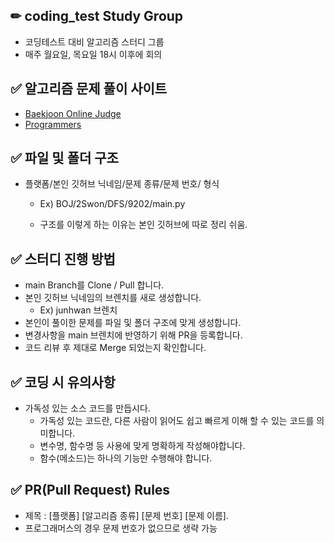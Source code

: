 ## ✏ coding_test Study Group

- 코딩테스트 대비 알고리즘 스터디 그룹
- 매주 월요일, 목요일 18시 이후에 회의

## ✅ 알고리즘 문제 풀이 사이트

- [Baekjoon Online Judge](https://www.acmicpc.net/)
- [Programmers](https://programmers.co.kr/)

## ✅ 파일 및 폴더 구조

- 플랫폼/본인 깃허브 닉네임/문제 종류/문제 번호/ 형식

  - Ex) BOJ/2Swon/DFS/9202/main.py

  - 구조를 이렇게 하는 이유는 본인 깃허브에 따로 정리 쉬움.

    

## ✅ 스터디 진행 방법

- main Branch를 Clone / Pull 합니다.
- 본인 깃허브 닉네임의 브렌치를 새로 생성합니다.
  - Ex) junhwan 브렌치
- 본인이 풀이한 문제를 파일 및 폴더 구조에 맞게 생성합니다.
- 변경사항을 main 브렌치에 반영하기 위해 PR을 등록합니다.
- 코드 리뷰 후 제대로 Merge 되었는지 확인합니다.

## ✅ 코딩 시 유의사항

- 가독성 있는 소스 코드를 만듭시다.
  - 가독성 있는 코드란, 다른 사람이 읽어도 쉽고 빠르게 이해 할 수 있는 코드를 의미합니다.
  - 변수명, 함수명 등 사용에 맞게 명확하게 작성해야합니다.
  - 함수(메소드)는 하나의 기능만 수행해야 합니다.

## ✅ PR(Pull Request) Rules

- 제목 : [플랫폼] [알고리즘 종류] [문제 번호] [문제 이름].
- 프로그래머스의 경우 문제 번호가 없으므로 생략 가능